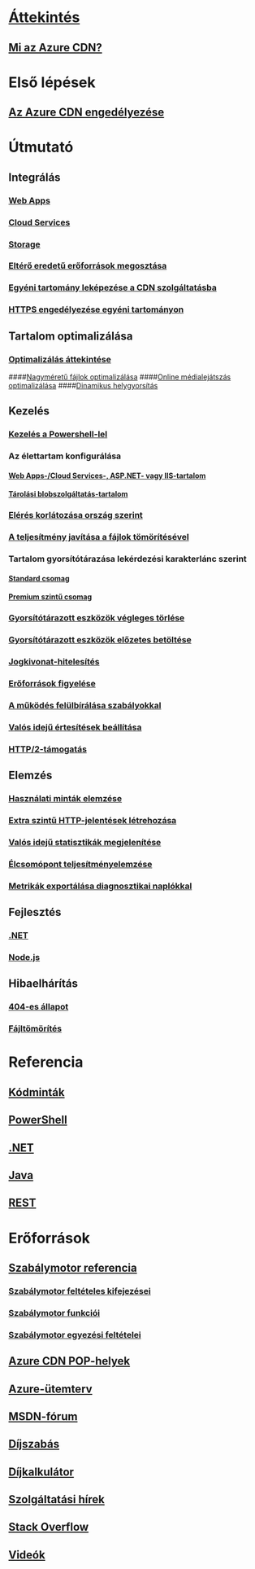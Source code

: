 # [Áttekintés](cdn-overview.md)
## [Mi az Azure CDN?](../best-practices-cdn.md?toc=%2fazure%2fcdn%2ftoc.json)

# Első lépések
## [Az Azure CDN engedélyezése](cdn-create-new-endpoint.md)

# Útmutató
## Integrálás
### [Web Apps](../app-service-web/app-service-web-tutorial-content-delivery-network.md?toc=%2fazure%2fcdn%2ftoc.json)
### [Cloud Services](cdn-cloud-service-with-cdn.md)
### [Storage](cdn-create-a-storage-account-with-cdn.md)
### [Eltérő eredetű erőforrások megosztása](cdn-cors.md)
### [Egyéni tartomány leképezése a CDN szolgáltatásba](cdn-map-content-to-custom-domain.md)
### [HTTPS engedélyezése egyéni tartományon](cdn-custom-ssl.md)
## Tartalom optimalizálása
### [Optimalizálás áttekintése](cdn-optimization-overview.md)
####[Nagyméretű fájlok optimalizálása](cdn-large-file-optimization.md)
####[Online médialejátszás optimalizálása](cdn-media-streaming-optimization.md)
####[Dinamikus helygyorsítás](cdn-dynamic-site-acceleration.md)
 
## Kezelés
### [Kezelés a Powershell-lel](cdn-manage-powershell.md)
### Az élettartam konfigurálása
#### [Web Apps-/Cloud Services-, ASP.NET- vagy IIS-tartalom](cdn-manage-expiration-of-cloud-service-content.md)
#### [Tárolási blobszolgáltatás-tartalom](cdn-manage-expiration-of-blob-content.md)
### [Elérés korlátozása ország szerint](cdn-restrict-access-by-country.md)
### [A teljesítmény javítása a fájlok tömörítésével](cdn-improve-performance.md)
### Tartalom gyorsítótárazása lekérdezési karakterlánc szerint
#### [Standard csomag](cdn-query-string.md)
#### [Premium szintű csomag](cdn-query-string-premium.md)
### [Gyorsítótárazott eszközök végleges törlése](cdn-purge-endpoint.md)
### [Gyorsítótárazott eszközök előzetes betöltése](cdn-preload-endpoint.md)
### [Jogkivonat-hitelesítés](cdn-token-auth.md)
### [Erőforrások figyelése](cdn-resource-health.md)
### [A működés felülbírálása szabályokkal](cdn-rules-engine.md)
### [Valós idejű értesítések beállítása](cdn-real-time-alerts.md)
### [HTTP/2-támogatás](cdn-http2.md)

## Elemzés
### [Használati minták elemzése](cdn-analyze-usage-patterns.md)
### [Extra szintű HTTP-jelentések létrehozása](cdn-advanced-http-reports.md)
### [Valós idejű statisztikák megjelenítése](cdn-real-time-stats.md)
### [Élcsomópont teljesítményelemzése](cdn-edge-performance.md)
### [Metrikák exportálása diagnosztikai naplókkal](cdn-log-analysis.md)

## Fejlesztés
### [.NET](cdn-app-dev-net.md)
### [Node.js](cdn-app-dev-node.md)

## Hibaelhárítás
### [404-es állapot](cdn-troubleshoot-endpoint.md)
### [Fájltömörítés](cdn-troubleshoot-compression.md)

# Referencia
## [Kódminták](https://azure.microsoft.com/en-us/resources/samples/?service=cdn)
## [PowerShell](/powershell/module/azurerm.cdn)
## [.NET](/dotnet/api/microsoft.azure.management.cdn)
## [Java](/java/api/com.microsoft.azure.management.cdn)
## [REST](/rest/api/cdn/)

# Erőforrások
##  [Szabálymotor referencia](cdn-rules-engine-reference.md)
### [Szabálymotor feltételes kifejezései](cdn-rules-engine-reference-conditional-expressions.md)
### [Szabálymotor funkciói](cdn-rules-engine-reference-features.md)
### [Szabálymotor egyezési feltételei](cdn-rules-engine-reference-match-conditions.md)
## [Azure CDN POP-helyek](cdn-pop-locations.md)
## [Azure-ütemterv](https://azure.microsoft.com/roadmap/)
## [MSDN-fórum](https://social.msdn.microsoft.com/Forums/en-US/home?forum=azurecdn)
## [Díjszabás](https://azure.microsoft.com/pricing/details/cdn/)
## [Díjkalkulátor](https://azure.microsoft.com/pricing/calculator/)
## [Szolgáltatási hírek](https://azure.microsoft.com/updates/?product=cdn)
## [Stack Overflow](http://stackoverflow.com/questions/tagged/azure-cdn)
## [Videók](https://azure.microsoft.com/documentation/videos/index/?services=cdn)

